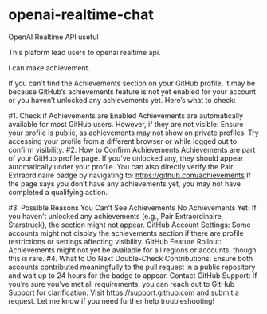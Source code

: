 # openai-realtime-chat
OpenAI Realtime API useful


This plaform lead users to openai realtime api.


I can make achievement.


If you can’t find the Achievements section on your GitHub profile, it may be because GitHub’s achievements feature is not yet enabled for your account or you haven’t unlocked any achievements yet. Here’s what to check:

#1. Check if Achievements are Enabled
Achievements are automatically available for most GitHub users. However, if they are not visible:
Ensure your profile is public, as achievements may not show on private profiles.
Try accessing your profile from a different browser or while logged out to confirm visibility.
#2. How to Confirm Achievements
Achievements are part of your GitHub profile page. If you’ve unlocked any, they should appear automatically under your profile. You can also directly verify the Pair Extraordinaire badge by navigating to:
https://github.com/achievements
If the page says you don’t have any achievements yet, you may not have completed a qualifying action.

#3. Possible Reasons You Can’t See Achievements
No Achievements Yet: If you haven’t unlocked any achievements (e.g., Pair Extraordinaire, Starstruck), the section might not appear.
GitHub Account Settings: Some accounts might not display the achievements section if there are profile restrictions or settings affecting visibility.
GitHub Feature Rollout: Achievements might not yet be available for all regions or accounts, though this is rare.
#4. What to Do Next
Double-Check Contributions: Ensure both accounts contributed meaningfully to the pull request in a public repository and wait up to 24 hours for the badge to appear.
Contact GitHub Support: If you’re sure you’ve met all requirements, you can reach out to GitHub Support for clarification:
Visit https://support.github.com and submit a request.
Let me know if you need further help troubleshooting!




